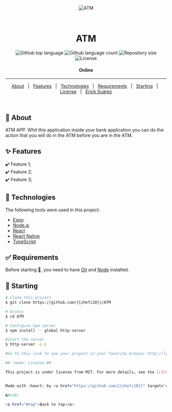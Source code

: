 <div align="center" id="top"> 
  <img src="./.github/app.gif" alt="ATM" />

  &#xa0;

  <!-- <a href="https://ATM.netlify.app">Demo</a> -->
</div>

<h1 align="center">ATM</h1>

<p align="center">
  <img alt="Github top language" src="https://img.shields.io/github/languages/top/{{zhefi10}}/ATM?color=56BEB8">

  <img alt="Github language count" src="https://img.shields.io/github/languages/count/{{zhefi10}}/ATM?color=56BEB8">

  <img alt="Repository size" src="https://img.shields.io/github/repo-size/{{zhefi10}}/ATM?color=56BEB8">

  <img alt="License" src="https://img.shields.io/github/license/{{zhefi10}}/ATM?color=56BEB8">

  <!-- <img alt="Github issues" src="https://img.shields.io/github/issues/{{zhefi10}}/ATM?color=56BEB8" /> -->

  <!-- <img alt="Github forks" src="https://img.shields.io/github/forks/{{zhefi10}}/ATM?color=56BEB8" /> -->

  <!-- <img alt="Github stars" src="https://img.shields.io/github/stars/{{zhefi10}}/ATM?color=56BEB8" /> -->
</p>

<!-- Status -->

<h4 align="center"> 
	  Online
</h4> 

<hr> 

<p align="center">
  <a href="#dart-about">About</a> &#xa0; | &#xa0; 
  <a href="#sparkles-features">Features</a> &#xa0; | &#xa0;
  <a href="#rocket-technologies">Technologies</a> &#xa0; | &#xa0;
  <a href="#white_check_mark-requirements">Requirements</a> &#xa0; | &#xa0;
  <a href="#checkered_flag-starting">Starting</a> &#xa0; | &#xa0;
  <a href="#memo-license">License</a> &#xa0; | &#xa0;
  <a href="https://github.com/{{zhefi10}}" target="ATM">Erick Suárez</a>
</p>

<br>

## :dart: About ##

ATM APP. Whit this application inside your bank application you can do the action that you will do in the ATM before you are in the ATM.

## :sparkles: Features ##

:heavy_check_mark: Feature 1;\
:heavy_check_mark: Feature 2;\
:heavy_check_mark: Feature 3;

## :rocket: Technologies ##

The following tools were used in this project:

- [Expo](https://expo.io/)
- [Node.js](https://nodejs.org/en/)
- [React](https://pt-br.reactjs.org/)
- [React Native](https://reactnative.dev/)
- [TypeScript](https://www.typescriptlang.org/)

## :white_check_mark: Requirements ##

Before starting :checkered_flag:, you need to have [Git](https://git-scm.com) and [Node](https://nodejs.org/en/) installed.

## :checkered_flag: Starting ##

```bash
# Clone this project
$ git clone https://github.com/{{zhefi10}}/ATM

# Access
$ cd ATM

# Configure npm server
$ npm install -- global http-server

#start the server
$ http-server -c-1

#Go to this link to see your proyect in your favorite browser http://localhost:8080

## :memo: License ##

This project is under license from MIT. For more details, see the [LICENSE](LICENSE.md) file.


Made with :heart: by <a href="https://github.com/{{zhefi10}}" target="ATM">{{Erick Suarez}}</a>

&#xa0;

<a href="#top">Back to top</a>
